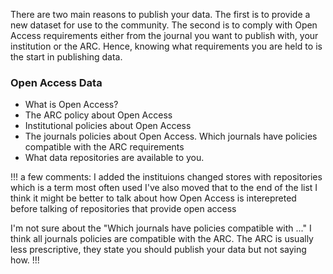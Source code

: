 There are two main reasons to publish your data. The first is to provide a new dataset for use to the community. The second is to comply with Open Access requirements either from the journal you want to publish with, your institution or the ARC. Hence, knowing what requirements you are held to is the start in publishing data.

### Open Access Data
 * What is Open Access?
 * The ARC policy about Open Access
 * Institutional policies about Open Access
 * The journals policies about Open Access. Which journals have policies compatible with the ARC requirements
 * What data repositories are available to you.

!!! a few comments:
I added the instituions
changed stores with repositories which is a term most often used 
I've also moved that to the end of the list I think it might be better to talk about how Open Access is interepreted before talking of repositories that provide open access

I'm not sure about  the "Which journals have policies compatible with ..." I think all journals policies are compatible with the ARC. The ARC is usually less prescriptive, they state you should publish your data but not saying how.
!!!
